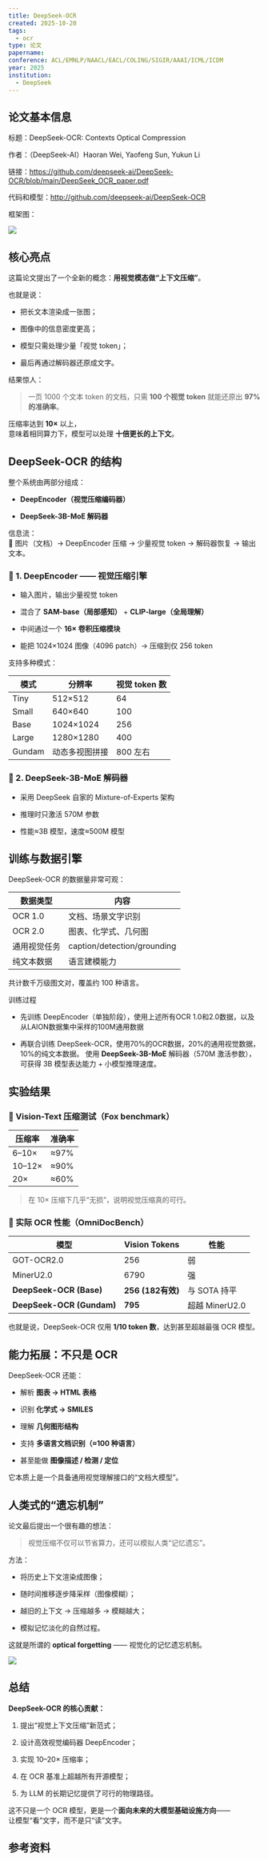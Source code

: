 ```yaml
---
title: DeepSeek-OCR
created: 2025-10-20
tags:
  - ocr
type: 论文
papername:
conference: ACL/EMNLP/NAACL/EACL/COLING/SIGIR/AAAI/ICML/ICDM
year: 2025
institution:
  - DeepSeek
---
```


## 论文基本信息

标题：DeepSeek-OCR: Contexts Optical Compression

作者：（DeepSeek-AI）Haoran Wei, Yaofeng Sun, Yukun Li

链接：https://github.com/deepseek-ai/DeepSeek-OCR/blob/main/DeepSeek_OCR_paper.pdf

代码和模型：http://github.com/deepseek-ai/DeepSeek-OCR

框架图：

![](img/DeepSeek-OCR-20251020215904.png)

## 核心亮点

这篇论文提出了一个全新的概念：**用视觉模态做“上下文压缩”**。

也就是说：

- 把长文本渲染成一张图；
    
- 图像中的信息密度更高；
    
- 模型只需处理少量「视觉 token」；
    
- 最后再通过解码器还原成文字。
    

结果惊人：

> 一页 1000 个文本 token 的文档，只需 **100 个视觉 token** 就能还原出 **97% 的准确率**。

压缩率达到 **10×** 以上，  
意味着相同算力下，模型可以处理 **十倍更长的上下文**。

## DeepSeek-OCR 的结构

整个系统由两部分组成：
- **DeepEncoder（视觉压缩编码器）**
    
- **DeepSeek-3B-MoE 解码器**

信息流：  
📄 图片（文档）→ DeepEncoder 压缩 → 少量视觉 token → 解码器恢复 → 输出文本。

### 🧠 1. DeepEncoder —— 视觉压缩引擎

- 输入图片，输出少量视觉 token
    
- 混合了 **SAM-base（局部感知）** + **CLIP-large（全局理解）**
    
- 中间通过一个 **16× 卷积压缩模块**
    
- 能把 1024×1024 图像（4096 patch）→ 压缩到仅 256 token
    

支持多种模式：

|模式|分辨率|视觉 token 数|
|---|---|---|
|Tiny|512×512|64|
|Small|640×640|100|
|Base|1024×1024|256|
|Large|1280×1280|400|
|Gundam|动态多视图拼接|800 左右|

### 💬 2. DeepSeek-3B-MoE 解码器

- 采用 DeepSeek 自家的 Mixture-of-Experts 架构
    
- 推理时只激活 570M 参数
    
- 性能≈3B 模型，速度≈500M 模型
    

## 训练与数据引擎

DeepSeek-OCR 的数据量非常可观：

| 数据类型    | 内容                          |
| ------- | --------------------------- |
| OCR 1.0 | 文档、场景文字识别                   |
| OCR 2.0 | 图表、化学式、几何图                  |
| 通用视觉任务  | caption/detection/grounding |
| 纯文本数据   | 语言建模能力                      |

共计数千万级图文对，覆盖约 100 种语言。

训练过程

- 先训练 DeepEncoder（单独阶段），使用上述所有OCR 1.0和2.0数据，以及从LAION数据集中采样的100M通用数据
    
- 再联合训练 DeepSeek-OCR，使用70%的OCR数据，20%的通用视觉数据，10%的纯文本数据。
    使用 **DeepSeek-3B-MoE** 解码器（570M 激活参数），可获得 3B 模型表达能力 + 小模型推理速度。


## 实验结果

### 🔹 Vision-Text 压缩测试（Fox benchmark）

|压缩率|准确率|
|---|---|
|6–10×|≈97%|
|10–12×|≈90%|
|20×|≈60%|

> 在 10× 压缩下几乎“无损”，说明视觉压缩真的可行。

### 🔹 实际 OCR 性能（OmniDocBench）

| 模型                        | Vision Tokens   | 性能           |
| ------------------------- | --------------- | ------------ |
| GOT-OCR2.0                | 256             | 弱            |
| MinerU2.0                 | 6790            | 强            |
| **DeepSeek-OCR (Base)**   | **256 (182有效)** | 与 SOTA 持平    |
| **DeepSeek-OCR (Gundam)** | **795**         | 超越 MinerU2.0 |

也就是说，DeepSeek-OCR 仅用 **1/10 token 数**，达到甚至超越最强 OCR 模型。

## 能力拓展：不只是 OCR

DeepSeek-OCR 还能：

- 解析 **图表 → HTML 表格**
    
- 识别 **化学式 → SMILES**
    
- 理解 **几何图形结构**
    
- 支持 **多语言文档识别（≈100 种语言）**
    
- 甚至能做 **图像描述 / 检测 / 定位**
    

它本质上是一个具备通用视觉理解接口的“文档大模型”。


## 人类式的“遗忘机制”

论文最后提出一个很有趣的想法：

> 视觉压缩不仅可以节省算力，还可以模拟人类“记忆遗忘”。

方法：
- 将历史上下文渲染成图像；
    
- 随时间推移逐步降采样（图像模糊）；
    
- 越旧的上下文 → 压缩越多 → 模糊越大；
    
- 模拟记忆淡化的自然过程。

这就是所谓的 **optical forgetting** ——  视觉化的记忆遗忘机制。

![](img/DeepSeek-OCR-20251020220658.png)

## 总结

**DeepSeek-OCR 的核心贡献：**

1. 提出“视觉上下文压缩”新范式；
    
2. 设计高效视觉编码器 DeepEncoder；
    
3. 实现 10–20× 压缩率；
    
4. 在 OCR 基准上超越所有开源模型；
    
5. 为 LLM 的长期记忆提供了可行的物理路径。
    

这不只是一个 OCR 模型，更是一个**面向未来的大模型基础设施方向**——  
让模型“看”文字，而不是只“读”文字。


## 参考资料
